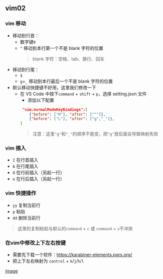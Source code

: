 ## vim02

### vim 移动

- 移动到行首：
  - 数字键`0`
  - `^` 移动到本行第一个不是 blank 字符的位置
    > blank 字符：空格、tab、换行、回车
- 移动到行尾：
  - `$`
  - `g`+`_` 移动到本行最后一个不是 blank 字符的位置
- 默认移动快捷键不好用，这里我们修改一下
  - 在 VS Code 中按下`command` + `shift` + `p`，选择 setting.json 文件
    - 添加以下配置
    ```json
     "vim.normalModeKeyBindings":[
        {"before": ["H"], "after": ["^"]},
        {"before": ["L"], "after": ["g","_"]},
    ]
    ```
    > 注意：这里`"g"`和`"_"`的顺序不能变，把`"g"`放后面会导致映射失败

### vim 插入

- `I` 在行首插入
- `A` 在行尾插入
- `O` 在行前插入（另起一行）
- `o` 在行后插入（另起一行）

### vim 快捷操作

* `yy` 复制当前行
* `p` 粘贴
* `dd` 删除当前行

> 这里的复制粘贴与默认的`command` + `c` 或 `command` + `v`不冲突

### 在vim中修改上下左右按键

* 需要先下载一个软件：https://karabiner-elements.pqrs.org/
* 把上下左右映射为 `control` + `k`/`j`/`h`/`l`

[image](./images/Day2.png)